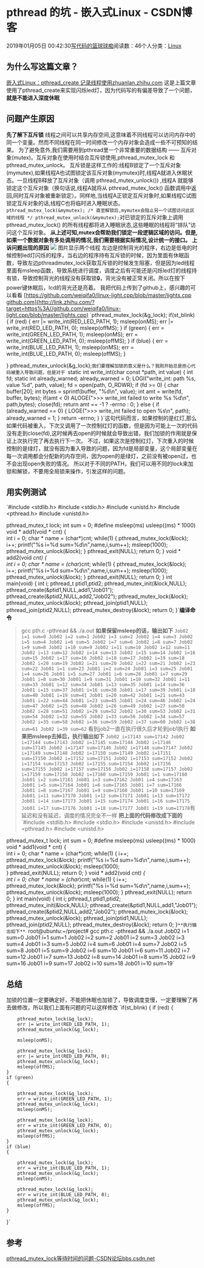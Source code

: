 
# pthread 的坑 - 嵌入式Linux - CSDN博客

2019年01月05日 00:42:30[写代码的篮球球痴](https://me.csdn.net/weiqifa0)阅读数：46个人分类：[Linux																](https://blog.csdn.net/weiqifa0/article/category/1388863)



## 为什么写这篇文章？
[嵌入式Linux：pthread_create 记录线程使用​zhuanlan.zhihu.com](https://zhuanlan.zhihu.com/p/53149003)
这是上篇文章使用了pthread_create来实现闪烁led灯，因为代码写的有偏差导致了一个问题，**就是不能进入深度休眠**

## 问题产生原因
**先了解下互斥锁**
线程之间可以共享内存空间,这意味着不同线程可以访问内存中的同一个变量。然而不同线程在同一时间修改一个内存对象会造成一些不可预知的结果。
为了避免意外,我们需要用到pthread里一个非常重要的数据结构 —— 互斥对象(mutex)。互斥对象在使用时结合互斥锁使用,pthread_mutex_lock 和 pthread_mutex_unlock。
互斥锁是这样工作的:线程B锁定了一个互斥对象(mymutex),如果线程A也试图锁定该互斥对象(mymutex)时,线程A就进入休眠状态。一旦线程B释放了互斥对象（调用 pthread_mutex_unlock()) ,线程A 就能够锁定这个互斥对象（换句话说,线程A就将从 pthread_mutex_lock() 函数调用中返回,同时互斥对象被重新锁定）。同样地,当线程A正锁定互斥对象时,如果线程C试图锁定互斥对象的话,线程C也将临时进入睡眠状态。
`pthread_mutex_lock(&mymutex);
 /*
   直至解锁后,mymutex会阻止另一个试图访问此区域的线程
 */
pthread_mutex_unlock(&mymutex);`对已锁定的互斥对象上调用 pthread_mutex_lock() 的所有线程都将进入睡眠状态,这些睡眠的线程将“排队”访问这个互斥对象。
**从上述可知,mutex会帮助我们锁定一段逻辑区域的访问。但是,如果一个数据对象有多处调用的情况,我们需要根据实际情况,设计统一的接口。**
**上诉问题出现的原因**
![](https://pic4.zhimg.com/80/v2-4d4135f050b8efcbb6896411c3b49aa7_hd.jpg)
图片显示两个线程
左边是控制背光的程序，右边是低电的时候控制led灯闪烁的程序，当右边的程序持有互斥锁的时候，因为里面有休眠函数，导致左边pthreadmutex_lock获取互斥锁的时候发生阻塞，但是因为led线程里面有msleep函数，导致系统进行调度，调度之后有可能还是闪烁led灯的线程持有锁，导致控制背光的线程没有获取锁🔒，背光没有被正常关闭。所以在按下power键休眠后，lcd的背光还是亮着。
我把代码上传到了github上，感兴趣的可以看看
[https://github.com/weiqifa0/linux-light.cpp/blob/master/lights.cpp​github.com](http://link.zhihu.com/?target=https%3A//github.com/weiqifa0/linux-light.cpp/blob/master/lights.cpp)
`pthread_mutex_lock(&g_lock);
if(st_blink)
{
    if (red)
    {
        err |= write_int(RED_LED_PATH, 1);
        msleep(onMS);
        err |= write_int(RED_LED_PATH, 0);
        msleep(offMS);
    }
    if (green)
    {
        err = write_int(GREEN_LED_PATH, 1);
        msleep(onMS);
        err = write_int(GREEN_LED_PATH, 0);
        msleep(offMS);
    }
    if (blue)
    {
        err = write_int(BLUE_LED_PATH, 1);
        msleep(onMS);
        err = write_int(BLUE_LED_PATH, 0);
        msleep(offMS);
    }
    
}
pthread_mutex_unlock(&g_lock);`我们要理解加锁的意义是什么？我刚开始总是担心代码被重入导致问题，但是对于
`static int write_int(char const *path, int value)
{
    int fd;
    static int already_warned;
    already_warned = 0;
    LOGI("write_int: path %s, value %d", path, value);
    fd = open(path, O_RDWR);
    if (fd >= 0) {
        char buffer[20];
        int bytes = sprintf(buffer, "%d\n", value);
        int amt = write(fd, buffer, bytes);
            if(amt < 0)
                ALOGE(">>> write_int failed to write %s %d\n", path,bytes);
        close(fd);
        return amt == -1 ? -errno : 0;
    } else {
        if (already_warned == 0) {
            LOGE(">>> write_int failed to open %s\n", path);
            already_warned = 1;
        }
        return -errno;
    }
}`这句代码而言，如果控制的是红灯,那么如果代码被重入，下次又调用了一次控制红灯的函数，但是因为可能上一次的代码没有走到close(fd),这时候再去open的时候就会导致出错，我们加锁的作用就是保证上次执行完了再去执行下一次。
不过，如果这次是控制红灯，下次重入的时候控制的是绿灯，就没有因为重入导致的问题，因为fd是局部变量，这个局部变量在每一次调用都会分配新的内存空间，因为open的是绿灯，之前没有被open过，也不会出现open失败的情况。
所以对于不同的PATH，我们可以用不同的lock来加锁和解锁，不要用全局锁来操作，引发这样的问题。
## 用实例测试
`#include <stdlib.h>
#include <stdio.h>
#include <unistd.h>
#include <pthread.h>
#include <unistd.h>

pthread_mutex_t lock;
int sum = 0;
#define msleep(ms)  usleep((ms) * 1000)
void * add1(void * cnt)
{     
	int i = 0;
	char * name = (char*)cnt;
	while(1)
	{
		pthread_mutex_lock(&lock);
		i++;
		printf("%s i=%d sum=%d\n",name,i,sum++);
		msleep(1000);		
		pthread_mutex_unlock(&lock);
	}
	pthread_exit(NULL);
	return 0;
}
void * add2(void *cnt)
{     
	int i = 0;
	char * name = (char*)cnt;
	while(1)
	{
		pthread_mutex_lock(&lock);
		i++;
		printf("%s i=%d sum=%d\n",name,i,sum++);
		msleep(1000);
		pthread_mutex_unlock(&lock);
	}
	pthread_exit(NULL);
	return 0;
}
int main(void)
{ 
	int i;
	pthread_t ptid1,ptid2;
	pthread_mutex_init(&lock,NULL);
	pthread_create(&ptid1,NULL,add1,"Job01");
	pthread_create(&ptid2,NULL,add2,"Job02");
	pthread_mutex_lock(&lock);
	pthread_mutex_unlock(&lock);
	pthread_join(ptid1,NULL);
	pthread_join(ptid2,NULL);
	pthread_mutex_destroy(&lock);
	return 0;
}`**编译命令**
> gcc pth.c -pthread && ./a.out
**如果保留msleep的话，输出如下**
`Job02 i=1 sum=0
Job02 i=2 sum=1
Job02 i=3 sum=2
Job02 i=4 sum=3
Job02 i=5 sum=4
Job02 i=6 sum=5
Job02 i=7 sum=6
Job02 i=8 sum=7
Job02 i=9 sum=8
Job02 i=10 sum=9
Job02 i=11 sum=10
Job02 i=12 sum=11
Job02 i=13 sum=12
Job02 i=14 sum=13
Job02 i=15 sum=14
Job02 i=16 sum=15
Job02 i=17 sum=16
Job02 i=18 sum=17
Job02 i=19 sum=18
Job02 i=20 sum=19
Job02 i=21 sum=20
Job02 i=22 sum=21
Job02 i=23 sum=22
Job01 i=1 sum=23
Job01 i=2 sum=24
Job01 i=3 sum=25
Job01 i=4 sum=26
Job01 i=5 sum=27
Job01 i=6 sum=28
Job01 i=7 sum=29
Job01 i=8 sum=30
Job01 i=9 sum=31
Job01 i=10 sum=32
Job01 i=11 sum=33
Job01 i=12 sum=34
Job01 i=13 sum=35
Job01 i=14 sum=36
Job01 i=15 sum=37
Job01 i=16 sum=38
Job01 i=17 sum=39
Job01 i=18 sum=40
Job01 i=19 sum=41
Job01 i=20 sum=42
Job01 i=21 sum=43
Job01 i=22 sum=44
Job01 i=23 sum=45
Job01 i=24 sum=46
Job02 i=24 sum=47
Job02 i=25 sum=48
Job02 i=26 sum=49
Job02 i=27 sum=50
Job02 i=28 sum=51
Job02 i=29 sum=52
Job02 i=30 sum=53
Job02 i=31 sum=54
Job02 i=32 sum=55
Job02 i=33 sum=56
Job02 i=34 sum=57
Job02 i=35 sum=58
Job02 i=36 sum=59
Job02 i=37 sum=60
Job02 i=38 sum=61
Job02 i=39 sum=62`
看到job2一直在执行很久后才轮到job1执行
**如果把msleep去掉后，执行输出如下**
`Job02 i=17143 sum=17142
Job02 i=17144 sum=17143
Job02 i=17145 sum=17144
Job02 i=17146 sum=17145
Job02 i=17147 sum=17146
Job02 i=17148 sum=17147
Job02 i=17149 sum=17148
Job02 i=17150 sum=17149
Job02 i=17151 sum=17150
Job02 i=17152 sum=17151
Job02 i=17153 sum=17152
Job02 i=17154 sum=17153
Job02 i=17155 sum=17154
Job02 i=17156 sum=17155
Job02 i=17157 sum=17156
Job02 i=17158 sum=17157
Job02 i=17159 sum=17158
Job02 i=17160 sum=17159
Job01 i=1 sum=17160
Job01 i=2 sum=17161
Job01 i=3 sum=17162
Job01 i=4 sum=17163
Job01 i=5 sum=17164
Job01 i=6 sum=17165
Job01 i=7 sum=17166
Job01 i=8 sum=17167
Job01 i=9 sum=17168
Job01 i=10 sum=17169
Job01 i=11 sum=17170
Job01 i=12 sum=17171
Job01 i=13 sum=17172
Job01 i=14 sum=17173
Job01 i=15 sum=17174
Job01 i=16 sum=17175
Job01 i=17 sum=17176
Job01 i=18 sum=17177
Job01 i=19 sum=17178`有延迟和没有延迟，调度的情况完全不一样
**把上面的代码修改成下面的**
`#include <stdlib.h>
#include <stdio.h>
#include <unistd.h>
#include <pthread.h>
#include <unistd.h>

pthread_mutex_t lock;
int sum = 0;
#define msleep(ms)  usleep((ms) * 1000)
void * add1(void * cnt)
{     
	int i = 0;
	char * name = (char*)cnt;
	while(1)
	{
		i++;
		pthread_mutex_lock(&lock);
		printf("%s i=%d sum=%d\n",name,i,sum++);
		pthread_mutex_unlock(&lock);
		msleep(1000);		
	}
	pthread_exit(NULL);
	return 0;
}
void * add2(void *cnt)
{     
	int i = 0;
	char * name = (char*)cnt;
	while(1)
	{
		i++;
		pthread_mutex_lock(&lock);
		printf("%s i=%d sum=%d\n",name,i,sum++);
		pthread_mutex_unlock(&lock);
		msleep(1000);
	}
	pthread_exit(NULL);
	return 0;
}
int main(void)
{ 
	int i;
	pthread_t ptid1,ptid2;
	pthread_mutex_init(&lock,NULL);
	pthread_create(&ptid1,NULL,add1,"Job01");
	pthread_create(&ptid2,NULL,add2,"Job02");
	pthread_mutex_lock(&lock);
	pthread_mutex_unlock(&lock);
	pthread_join(ptid1,NULL);
	pthread_join(ptid2,NULL);
	pthread_mutex_destroy(&lock);
	return 0;
}`**执行输出如下**
`root@ubuntu:~/project# gcc pth.c -pthread && ./a.out
Job02 i=1 sum=0
Job01 i=1 sum=1
Job02 i=2 sum=2
Job01 i=2 sum=3
Job02 i=3 sum=4
Job01 i=3 sum=5
Job02 i=4 sum=6
Job01 i=4 sum=7
Job02 i=5 sum=8
Job01 i=5 sum=9
Job02 i=6 sum=10
Job01 i=6 sum=11
Job02 i=7 sum=12
Job01 i=7 sum=13
Job02 i=8 sum=14
Job01 i=8 sum=15
Job02 i=9 sum=16
Job01 i=9 sum=17
Job02 i=10 sum=18
Job01 i=10 sum=19`
## 总结
加锁的位置一定要确定好，不能把休眠也加锁了，导致调度变慢，一定要理解了再去做修改，所以我们上面有问题的可以这样修改
`if(st_blink)
{
    if (red)
    {
    	
		pthread_mutex_lock(&g_lock);
        err |= write_int(RED_LED_PATH, 1);
		pthread_mutex_unlock(&g_lock);
		
        msleep(onMS);
		
		pthread_mutex_lock(&g_lock);
        err |= write_int(RED_LED_PATH, 0);
		pthread_mutex_unlock(&g_lock);
        msleep(offMS);
    }
    if (green)
    {
    	
		pthread_mutex_lock(&g_lock);
        err = write_int(GREEN_LED_PATH, 1);
		pthread_mutex_unlock(&g_lock);
        msleep(onMS);
		
		pthread_mutex_lock(&g_lock);
        err = write_int(GREEN_LED_PATH, 0);
		pthread_mutex_unlock(&g_lock);
        msleep(offMS);
    }
    if (blue)
    {
    	
		pthread_mutex_lock(&g_lock);
        err = write_int(BLUE_LED_PATH, 1);
		pthread_mutex_unlock(&g_lock);
        msleep(onMS);
		
		pthread_mutex_lock(&g_lock);
        err = write_int(BLUE_LED_PATH, 0);
		pthread_mutex_unlock(&g_lock);
        msleep(offMS);
    }
    
}`
## 参考
[pthread_mutex_lock等待时间的问题-CSDN论坛​bbs.csdn.net](http://link.zhihu.com/?target=https%3A//bbs.csdn.net/topics/90104019)


